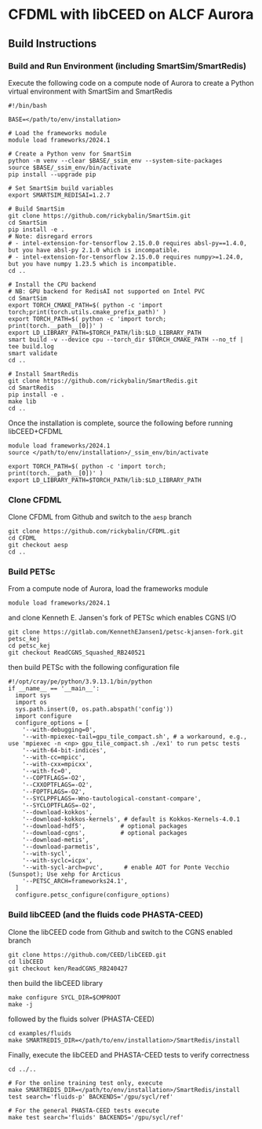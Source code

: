# CFDML with libCEED on ALCF Aurora

## Build Instructions

### Build and Run Environment (including SmartSim/SmartRedis)

Execute the following code on a compute node of Aurora to create a Python virtual environment with SmartSim and SmartRedis
```
#!/bin/bash

BASE=</path/to/env/installation>

# Load the frameworks module
module load frameworks/2024.1

# Create a Python venv for SmartSim
python -m venv --clear $BASE/_ssim_env --system-site-packages
source $BASE/_ssim_env/bin/activate
pip install --upgrade pip

# Set SmartSim build variables
export SMARTSIM_REDISAI=1.2.7

# Build SmartSim
git clone https://github.com/rickybalin/SmartSim.git
cd SmartSim
pip install -e .
# Note: disregard errors
# - intel-extension-for-tensorflow 2.15.0.0 requires absl-py==1.4.0, but you have absl-py 2.1.0 which is incompatible.
# - intel-extension-for-tensorflow 2.15.0.0 requires numpy>=1.24.0, but you have numpy 1.23.5 which is incompatible.
cd ..

# Install the CPU backend
# NB: GPU backend for RedisAI not supported on Intel PVC
cd SmartSim
export TORCH_CMAKE_PATH=$( python -c 'import torch;print(torch.utils.cmake_prefix_path)' )
export TORCH_PATH=$( python -c 'import torch; print(torch.__path__[0])' )
export LD_LIBRARY_PATH=$TORCH_PATH/lib:$LD_LIBRARY_PATH
smart build -v --device cpu --torch_dir $TORCH_CMAKE_PATH --no_tf | tee build.log
smart validate
cd ..

# Install SmartRedis
git clone https://github.com/rickybalin/SmartRedis.git
cd SmartRedis
pip install -e .
make lib
cd ..
```

Once the installation is complete, source the following before running libCEED+CFDML 
```
module load frameworks/2024.1
source </path/to/env/installation>/_ssim_env/bin/activate

export TORCH_PATH=$( python -c 'import torch; print(torch.__path__[0])' )
export LD_LIBRARY_PATH=$TORCH_PATH/lib:$LD_LIBRARY_PATH
```

### Clone CFDML

Clone CFDML from Github and switch to the `aesp` branch
```
git clone https://github.com/rickybalin/CFDML.git
cd CFDML
git checkout aesp
cd ..
```

### Build PETSc

From a compute node of Aurora, load the frameworks module
```
module load frameworks/2024.1
```

and clone Kenneth E. Jansen's fork of PETSc which enables CGNS I/O
```
git clone https://gitlab.com/KennethEJansen1/petsc-kjansen-fork.git petsc_kej
cd petsc_kej
git checkout ReadCGNS_Squashed_RB240521
```

then build PETSc with the following configuration file
```
#!/opt/cray/pe/python/3.9.13.1/bin/python
if __name__ == '__main__':
  import sys
  import os
  sys.path.insert(0, os.path.abspath('config'))
  import configure
  configure_options = [
    '--with-debugging=0',
    '--with-mpiexec-tail=gpu_tile_compact.sh', # a workaround, e.g., use 'mpiexec -n <np> gpu_tile_compact.sh ./ex1' to run petsc tests
    '--with-64-bit-indices',
    '--with-cc=mpicc',
    '--with-cxx=mpicxx',
    '--with-fc=0',
    '--COPTFLAGS=-O2',
    '--CXXOPTFLAGS=-O2',
    '--FOPTFLAGS=-O2',
    '--SYCLPPFLAGS=-Wno-tautological-constant-compare',
    '--SYCLOPTFLAGS=-O2',
    '--download-kokkos',
    '--download-kokkos-kernels', # default is Kokkos-Kernels-4.0.1
    '--download-hdf5',          # optional packages
    '--download-cgns',          # optional packages
    '--download-metis',
    '--download-parmetis',
    '--with-sycl',
    '--with-syclc=icpx',
    '--with-sycl-arch=pvc',      # enable AOT for Ponte Vecchio (Sunspot); Use xehp for Arcticus
    '--PETSC_ARCH=frameworks24.1',
  ]
  configure.petsc_configure(configure_options)
```

### Build libCEED (and the fluids code PHASTA-CEED)

Clone the libCEED code from Github and switch to the CGNS enabled branch
```
git clone https://github.com/CEED/libCEED.git
cd libCEED
git checkout ken/ReadCGNS_RB240427
```

then build the libCEED library
```
make configure SYCL_DIR=$CMPROOT
make -j
```

followed by the fluids solver (PHASTA-CEED)
```
cd examples/fluids
make SMARTREDIS_DIR=</path/to/env/installation>/SmartRedis/install
```

Finally, execute the libCEED and PHASTA-CEED tests to verify correctness
```
cd ../..

# For the online training test only, execute
make SMARTREDIS_DIR=</path/to/env/installation>/SmartRedis/install test search='fluids-p' BACKENDS='/gpu/sycl/ref'

# For the general PHASTA-CEED tests execute
make test search='fluids' BACKENDS='/gpu/sycl/ref'
```



